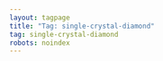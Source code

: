```yaml
---
layout: tagpage
title: "Tag: single-crystal-diamond"
tag: single-crystal-diamond
robots: noindex
---
```


